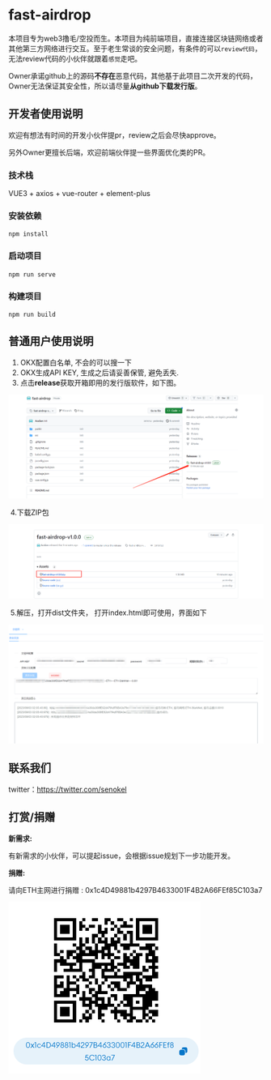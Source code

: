 # fast-airdrop

本项目专为web3撸毛/空投而生。本项目为纯前端项目，直接连接区块链网络或者其他第三方网络进行交互。至于老生常谈的安全问题，有条件的可以`review代码`，无法review代码的小伙伴就跟着`感觉`走吧。

Owner承诺github上的源码**不存在**恶意代码，其他基于此项目二次开发的代码，Owner无法保证其安全性，所以请尽量**从github下载发行版**。

## 开发者使用说明

欢迎有想法有时间的开发小伙伴提pr，review之后会尽快approve。

另外Owner更擅长后端，欢迎前端伙伴提一些界面优化类的PR。

### 技术栈

VUE3 + axios + vue-router + element-plus

### 安装依赖

```
npm install
```

### 启动项目

```
npm run serve
```

### 构建项目
```
npm run build
```

## 普通用户使用说明

1. OKX配置白名单, 不会的可以搜一下
2. OKX生成API KEY, 生成之后请妥善保管, 避免丢失.
3. 点击**release**获取开箱即用的发行版软件，如下图。

![1693679293231](https://github.com/AceSen/picture/blob/main/fast-airdrop/release.png)

​    4.下载ZIP包

![1693679353548](https://github.com/AceSen/picture/blob/main/fast-airdrop/releasezip.png)

​    5.解压，打开dist文件夹， 打开index.html即可使用，界面如下

![1693678010502](https://github.com/AceSen/picture/blob/main/fast-airdrop/okxpage.png)



## 联系我们

twitter：https://twitter.com/senokel



## 打赏/捐赠

**新需求:**

有新需求的小伙伴，可以提起issue，会根据issue规划下一步功能开发。

**捐赠:**

请向ETH主网进行捐赠 : 0x1c4D49881b4297B4633001F4B2A66FEf85C103a7

![1693679854690](https://github.com/AceSen/picture/blob/main/fast-airdrop/mainnet-address.png)
